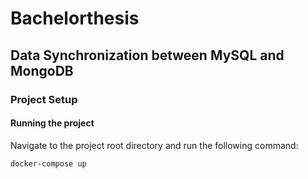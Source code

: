 # Bachelorthesis
## Data Synchronization between MySQL and MongoDB

### Project Setup

#### Running the project
Navigate to the project root directory and run the following command:
```
docker-compose up
```

